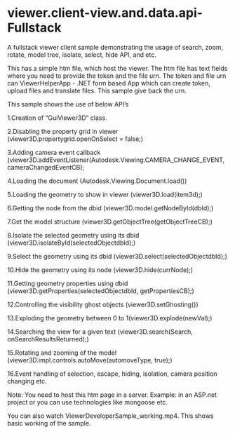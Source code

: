 viewer.client-view.and.data.api-Fullstack
=========================================

A fullstack viewer client sample demonstrating the usage of search, zoom, rotate, model tree, isolate, select, hide API, and etc.

This has a simple htm file, which host the viewer. The htm file has text fields where you need to provide the token and the file urn. 
The token and file urn can ViewerHelperApp - .NET form based App which can create token, upload files and translate files. This sample give back the urn.

This sample shows the use of below API’s

1.Creation of “GuiViewer3D” class.

2.Disabling the property grid in viewer (viewer3D.propertygrid.openOnSelect = false;)

3.Adding camera event callback (viewer3D.addEventListener(Autodesk.Viewing.CAMERA_CHANGE_EVENT, cameraChangedEventCB);

4.Loading the document (Autodesk.Viewing.Document.load())

5.Loading the geometry to show in viewer (viewer3D.load(item3d);)

6.Getting the node from the dbid (viewer3D.model.getNodeById(dbId);)

7.Get the model structure (viewer3D.getObjectTree(getObjectTreeCB);)

8.Isolate the selected geometry using its dbid (viewer3D.isolateById(selectedObjectdbId);)

9.Select the geometry using its dbid (viewer3D.select(selectedObjectdbId);)

10.Hide the geometry using its node (viewer3D.hide(currNode);)

11.Getting geometry properties using dbid (viewer3D.getProperties(selectedObjectdbId, getPropertiesCB);) 

12.Controlling the visibility ghost objects (viewer3D.setGhosting()) 

13.Exploding the geometry between 0 to 1(viewer3D.explode(newVal);)

14.Searching the view for a given text (viewer3D.search(Search, onSearchResultsReturned);)

15.Rotating and zooming of the model (viewer3D.impl.controls.autoMove(automoveType, true);)

16.Event handling of selection, escape, hiding, isolation, camera position changing etc. 

Note: You need to host this htm page in a server. Example: in an ASP.net project or you can use technologies like mongoose etc. 

You can also watch ViewerDeveloperSample_working.mp4. This shows basic working of the sample.
